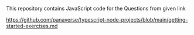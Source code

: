This repository contains JavaScript code for the Questions from given link 

https://github.com/panaverse/typescript-node-projects/blob/main/getting-started-exercises.md
